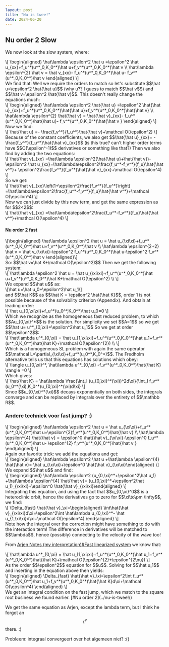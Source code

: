 ```yaml
---
layout: post
title: "Nu is twee!"
date: 2024-06-20
---
```


## Nu order 2 Slow

We now look at the slow system, where:
<div>\[
\begin{aligned}
\hat\lambda \epsilon^2 \hat u =\epsilon^2 \hat u_{xx}+f_u^*(u^*_0,K_0^*)\hat u+f_v^*(u^*_0,K_0^*)\hat v \\
\hat\lambda \epsilon^{2} \hat v = \hat v_{xx}- f_u^*(u^*_0,K_0^*)\hat u- f_v^*(u^*_0,K_0^*)\hat v 
\end{aligned}
\]</div>
We find that:
Well we require the orders to match so let's substitute $$\hat u=\epsilon^2 \hat{\hat u}$$ (why u?? I guess to match $$\hat v$$) and $$\hat v=\epsilon^2 \hat{\hat v}$$. This doesn't really change the equations much:
<div>\[
\begin{aligned}
\hat\lambda \epsilon^2 \hat{\hat u} =\epsilon^2 \hat{\hat u}_{xx}+f_u^*(u^*_0,K_0^*)\hat{\hat u}+f_v^*(u^*_0,K_0^*)\hat{\hat v} \\
\hat\lambda \epsilon^{2} \hat{\hat v} = \hat{\hat v}_{xx}- f_u^*(u^*_0,K_0^*)\hat{\hat u}- f_v^*(u^*_0,K_0^*)\hat{\hat v }
\end{aligned}
\]</div>
Now we find:
<div>\[
\hat{\hat u} =- \frac{f_v^*}{f_u^*}\hat{\hat v}+\mathcal O(\epsilon^2)
\]</div>
Because of the constant coefficients, we also get $$\hat{\hat u}_{xx}= - \frac{f_v^*}{f_u^*}\hat{\hat v}_{xx}$$ (is this true? can't higher order terms have $$O(\epsilon^-1)$$ derivatives or something like that?)
Then we also find by adding the two equations:
<div>\[
\hat{\hat v}_{xx} =\hat\lambda \epsilon^2(\hat{\hat u}+\hat{\hat v})-\epsilon^2 \hat u_{xx}=\hat\lambda\epsilon^2\frac{f_u^*-f_v^*}{f_u}\hat{\hat v^*}+ \epsilon^2\frac{f_v^*}{f_u^*}\hat{\hat v}_{xx}+\mathcal O(\epsilon^4)
\]</div>
So we get:
<div>\[
\hat{\hat v}_{xx}\left(1+\epsilon^2\frac{f_v^*}{f_u^*}\right) =\hat\lambda\epsilon^2\frac{f_u^*-f_v^*}{f_u}\hat{\hat v^*}+\mathcal O(\epsilon^4)
\]</div>
Now we can just divide by this new term, and get the same expression as for $$2<2$$:
<div>\[
\hat{\hat v}_{xx} =\hat\lambda\epsilon^2\frac{f_u^*-f_v^*}{f_u}\hat{\hat v^*}+\mathcal O(\epsilon^4)
\]</div>


#### Nu order 2 fast
<div>\[\begin{aligned}
\hat\lambda \epsilon^2 \hat u = \hat u_{\xi\xi}+f_u^*(u^*_0,K_0^*)\hat u+f_v^*(u^*_0,K_0^*)\hat v \\
\hat\lambda \epsilon^{2+2} \hat v = \hat v_{\xi\xi}-\epsilon^2 f_u^*(u^*_0,K_0^*)\hat u-\epsilon^2 f_v^*(u^*_0,K_0^*)\hat v 
\end{aligned}\]</div>
So: $$\hat v=\hat K+\mathcal O(\epsilon^2)$$
Then we get the following system:
<div>\[
\hat\lambda \epsilon^2 \hat u = \hat u_{\xi\xi}+f_u^*(u^*_0,K_0^*)\hat u+f_v^*(u^*_0,K_0^*)\hat K+\mathcal O(\epsilon^2) \\
\]</div>
We expand $$\hat u$$ as: 
<div>\[\hat u=\hat u_0+\epsilon^2\hat u_1\]</div>
and $$\hat K$$ as $$\hat K = \epsilon^2 \hat{\hat K}$$, order 1 is not possible because of the solvability criterion (Appendix). 
And obtain at leading order:
<div>\[
\hat u_{0,\xi\xi}+f_u^*(u_0^*,K_0^*)\hat u_0=0
\]</div>
Which we recognize as the homogeneous fast reduced problem, to which $$Au_{0,\xi}^*$$ is the solution. For simplicity we set $$A=1$$ so we get $$\hat u= u^*_{0,\xi}+\epsilon^2\hat u_1$$ So we get at order $$\epsilon^2$$:
<div>\[
\hat\lambda u^*_{0,\xi} = \hat u_{1,\xi\xi}+f_u^*(u^*_0,K_0^*)\hat u_1+f_v^*(u^*_0,K_0^*)\hat{\hat K}+\mathcal O(\epsilon^{2}) \\
\]</div>
Which is a homogeneous SL problem with again the same operator $$\mathcal L=\partial_{\xi\xi}+f_u^*(u_0^*,K_0^*)$$. The Fredholm alternative tells us that this equations has solutions which obey:
<div>\[
\langle u_{0,\xi}^*, \hat\lambda  u^*_{0,\xi} -f_v^*(u^*_0,K_0^*)\hat{\hat K} \rangle =0
\]</div>
Which gives:
<div>\[
\hat{\hat K} = \hat\lambda \frac{\int_I (u_{0,\xi}^*(\xi))^2d\xi}{\int_I f_v^*(u_0^*(\xi),K_0^*)u_{0,\xi}^*(\xi)d\xi}
\]</div>
Since $$u_{0,\xi}^*(\xi)$$ decays exponentially on both sides, the integrals converge and can be replaced by integrals over the entirety of $$\mathbb R$$. 


### Andere techniek voor fast jump? :)

<div>\[
\begin{aligned}
\hat\lambda \epsilon^2 \hat u = \hat u_{\xi\xi}+f_u^*(u^*_0,K_0^*)\hat u+\epsilon^{2}f_v^*(u^*_0,K_0^*)\hat{\hat v} \\
\hat\lambda \epsilon^{4} \hat{\hat v} = \epsilon^0 \hat{\hat v}_{\xi\xi}-\epsilon^0 f_u^*(u^*_0,K_0^*)\hat u- \epsilon^{2} f_v^*(u^*_0,K_0^*)\hat{\hat v }
\end{aligned}
\]</div>
Again our favorite trick: we add the equations and get:
<div>\[
\begin{aligned}
\hat\lambda \epsilon^2 \hat u +\hat\lambda \epsilon^{4} \hat{\hat v}= \hat u_{\xi\xi}+\epsilon^0 \hat{\hat v}_{\xi\xi}\end{aligned}
\]</div>
We expand $$\hat u$$ and find:
<div>\[
\begin{aligned}
\hat\lambda \epsilon^2 (u_{0,\xi}^*+\epsilon^2\hat u_1) +\hat\lambda \epsilon^{4} \hat{\hat v}= (u_{0,\xi}^*+\epsilon^2\hat u_1)_{\xi\xi}+\epsilon^0 \hat{\hat v}_{\xi\xi}\end{aligned}
\]</div>
Integrating this equation, and using the fact that $$u_{0,\xi}^0$$ is a heteroclinic orbit, hence the derivatives go to zero for $$\xi\to\pm \infty$$, we find:
<div>\[
\Delta_{fast} \hat{\hat v}_\xi=\begin{aligned}
\int\hat{\hat v}_{\xi\xi}d\xi=\epsilon^2\int \hat\lambda  u_{0,\xi}^*- \hat u_{1,\xi\xi}d\xi+\mathcal O(\epsilon^4)
\end{aligned}
\]</div>
Note how the integral over the correction might have something to do with the interaction term! The difference in derivatives will be matched to $$\lambda$$, hence (possibly) connecting to the velocity of the wave too!

From [Arjen Notes (my interpretation)#Fast linearized system](../nu-is-twee!/) we know that:
<div>\[
\hat\lambda u^*_{0,\xi} = \hat u_{1,\xi\xi}+f_u^*(u^*_0,K_0^*)\hat u_1+f_v^*(u^*_0,K_0^*)\hat{\hat K}+\mathcal O(\epsilon^{2}+\epsilon^{2\nu}) 
\]</div>
As the order $$\epsilon^2$$ equation for $$u$$. Solving for $$\hat u_1$$ and inserting in the equation above then yields:
<div>\[
\begin{aligned}
\Delta_{fast} \hat{\hat v}_\xi=\epsilon^2\int f_u^*(u^*_0,K_0^*)\hat u_1+f_v^*(u^*_0,K_0^*)\hat{\hat K}d\xi+\mathcal O(\epsilon^4)
\end{aligned}
\]</div>
We get an integral condition on the fast jump, which we match to the square root business we found earlier. [#Nu order 2](../nu-is-twee!/)

We get the same equation as Arjen, except the lambda term, but I think he forgot an $$\epsilon^\nu$$ there. :)



Probleem: integraal convergeert over het algemeen niet? :((
